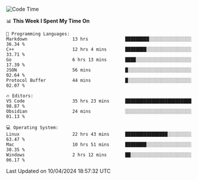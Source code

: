
<!--START_SECTION:waka-->
![Code Time](http://img.shields.io/badge/Code%20Time-1%2C788%20hrs%2018%20mins-blue)

📊 **This Week I Spent My Time On** 

```text
💬 Programming Languages: 
Markdown                 13 hrs              █████████░░░░░░░░░░░░░░░░   36.34 % 
C++                      12 hrs 4 mins       ████████░░░░░░░░░░░░░░░░░   33.71 % 
Go                       6 hrs 13 mins       ████░░░░░░░░░░░░░░░░░░░░░   17.39 % 
JSON                     56 mins             █░░░░░░░░░░░░░░░░░░░░░░░░   02.64 % 
Protocol Buffer          44 mins             █░░░░░░░░░░░░░░░░░░░░░░░░   02.07 % 

🔥 Editors: 
VS Code                  35 hrs 23 mins      █████████████████████████   98.87 % 
Obsidian                 24 mins             ░░░░░░░░░░░░░░░░░░░░░░░░░   01.13 % 

💻 Operating System: 
Linux                    22 hrs 43 mins      ████████████████░░░░░░░░░   63.47 % 
Mac                      10 hrs 51 mins      ████████░░░░░░░░░░░░░░░░░   30.35 % 
Windows                  2 hrs 12 mins       ██░░░░░░░░░░░░░░░░░░░░░░░   06.17 % 
```


 Last Updated on 10/04/2024 18:57:32 UTC
<!--END_SECTION:waka-->

